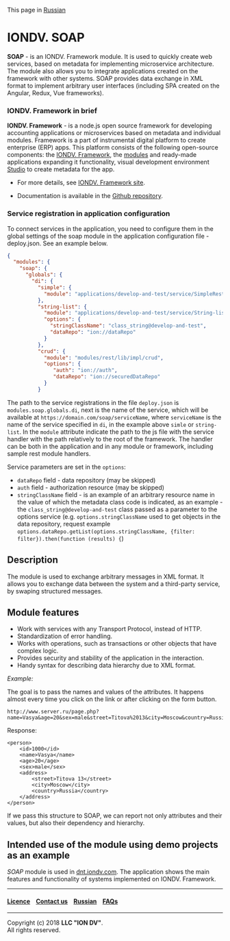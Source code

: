 This page in [Russian](/README_RU.md)

# IONDV. SOAP

**SOAP** -  is an IONDV. Framework module. It is used to quickly create web services,
based on metadata for implementing microservice architecture. The module also allows you to integrate applications created on the framework with other systems. SOAP provides data exchange in XML format to implement arbitrary user interfaces (including SPA created on the Angular, Redux, Vue frameworks).

### IONDV. Framework in brief

**IONDV. Framework** - is a node.js open source framework for developing accounting applications
or microservices based on metadata and individual modules. Framework is a part of 
instrumental digital platform to create enterprise 
(ERP) apps. This platform consists of the following open-source components: the [IONDV. Framework](https://github.com/iondv/framework), the
[modules](https://github.com/topics/iondv-module) and ready-made applications expanding it
functionality, visual development environment [Studio](https://github.com/iondv/studio) to create metadata for the app.

* For more details, see [IONDV. Framework site](https://iondv.com). 

* Documentation is available in the [Github repository](https://github.com/iondv/framework/blob/master/docs/en/index.md).

### Service registration in application configuration

To connect services in the application, you need to configure them in the global settings of the soap module in the application configuration file - deploy.json. See an example below.

```json
{
  "modules": {
    "soap": {
      "globals": {
        "di": {
          "simple": {
            "module": "applications/develop-and-test/service/SimpleRest"
          },
          "string-list": {
            "module": "applications/develop-and-test/service/String-list",
            "options": {
              "stringClassName": "class_string@develop-and-test",
              "dataRepo": "ion://dataRepo"
            }
          },
          "crud": {
            "module": "modules/rest/lib/impl/crud",
            "options": {
               "auth": "ion://auth",
               "dataRepo": "ion://securedDataRepo"
            }
          }
```

The path to the service registrations in the file `deploy.json` is `modules.soap.globals.di`, next is the name of the service, which
will be available at `https://domain.com/soap/serviceName`, where `serviceName` is the name of the service specified in `di`, in the example above `simle` or `string-list`. In the `module` attribute indicate the path to the js file with the service handler with the path relatively to the root of the framework. The handler can be both in the application and in any module or framework, including sample rest module handlers.

Service parameters are set in the `options`:
* `dataRepo` field - data repository (may be skipped)
* `auth` field - authorization resource (may be skipped)
* `stringClassName` field - is an example of an arbitrary resource name in the value of which the metadata class code is indicated, as an example - the `class_string@develop-and-test` class passed as a parameter to the options service (e.g. `options.stringClassName` used to get objects in the data repository, request example `options.dataRepo.getList(options.stringClassName, {filter: filter}).then(function (results) {`)

## Description

The module is used to exchange arbitrary messages in XML format. It allows you to exchange data between the system and a third-party service, by swaping structured messages.

## Module features

* Work with services with any Transport Protocol, instead of HTTP.
* Standardization of error handling.
* Works with operations, such as transactions or other objects that have complex logic.
* Provides security and stability of the application in the interaction.
* Handy syntax for describing data hierarchy due to XML format.

_Example:_

The goal is to pass the names and values of the attributes. It happens almost every time you click on the link or after clicking on the form button.

```
http://www.server.ru/page.php?name=Vasya&age=20&sex=male&street=Titova%2013&city=Moscow&country=Russia
```

Response:
```
<person>
    <id>1000</id>
    <name>Vasya</name>
    <age>20</age>
    <sex>male</sex>
    <address>
        <street>Titova 13</street>
        <city>Moscow</city>
        <country>Russia</country>
    </address>
</person>
```
If we pass this structure to SOAP, we can report not only attributes and their values, but also their dependency and hierarchy. 

## Intended use of the module using demo projects as an example

_SOAP_ module is used in [dnt.iondv.com](https://dnt.iondv.com/geomap). The application shows the main features and functionality of systems implemented on IONDV. Framework.


--------------------------------------------------------------------------  


 #### [Licence](/LICENSE) &ensp;  [Contact us](https://iondv.com) &ensp;   [Russian](/README_RU.md)   &ensp; [FAQs](/faqs.md)          

<div><img src="https://mc.iondv.com/watch/local/docs/soap" style="position:absolute; left:-9999px;" height=1 width=1 alt="iondv metrics"></div>

--------------------------------------------------------------------------  

Copyright (c) 2018 **LLC "ION DV"**.  
All rights reserved. 